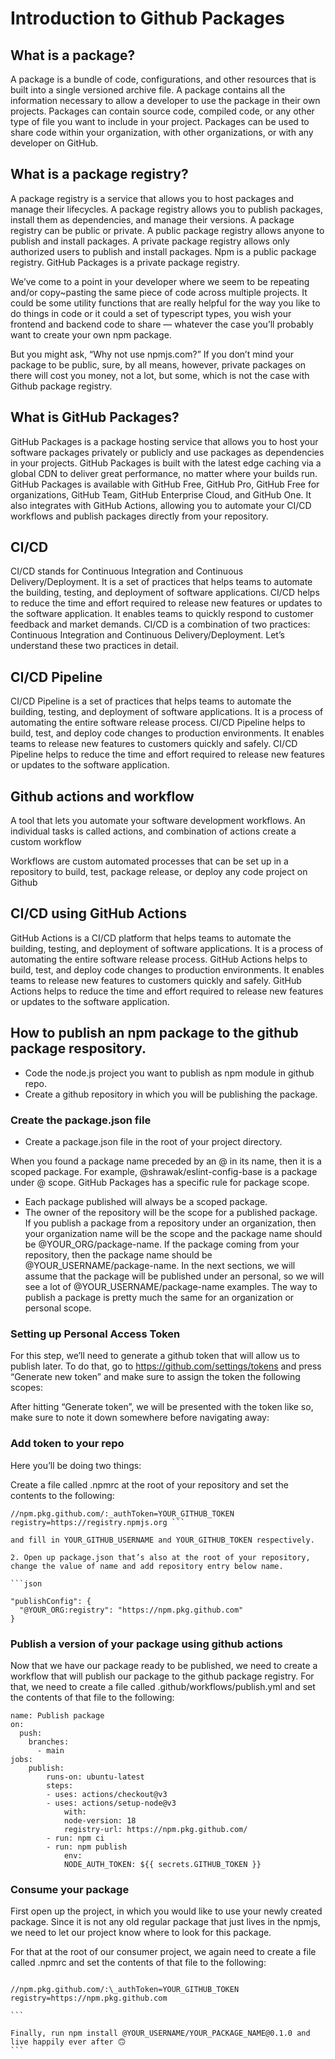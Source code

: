 # Introduction to Github Packages

## What is a package?

A package is a bundle of code, configurations, and other resources that is built into a single versioned archive file. A package contains all the information necessary to allow a developer to use the package in their own projects. Packages can contain source code, compiled code, or any other type of file you want to include in your project. Packages can be used to share code within your organization, with other organizations, or with any developer on GitHub.

## What is a package registry?

A package registry is a service that allows you to host packages and manage their lifecycles. A package registry allows you to publish packages, install them as dependencies, and manage their versions. A package registry can be public or private. A public package registry allows anyone to publish and install packages. A private package registry allows only authorized users to publish and install packages. Npm is a public package registry. GitHub Packages is a private package registry.

We’ve come to a point in your developer where we seem to be repeating and/or copy~pasting the same piece of code across multiple projects. It could be some utility functions that are really helpful for the way you like to do things in code or it could a set of typescript types, you wish your frontend and backend code to share — whatever the case you’ll probably want to create your own npm package.

But you might ask, “Why not use npmjs.com?” If you don’t mind your package to be public, sure, by all means, however, private packages on there will cost you money, not a lot, but some, which is not the case with Github package registry.

## What is GitHub Packages?

GitHub Packages is a package hosting service that allows you to host your software packages privately or publicly and use packages as dependencies in your projects. GitHub Packages is built with the latest edge caching via a global CDN to deliver great performance, no matter where your builds run. GitHub Packages is available with GitHub Free, GitHub Pro, GitHub Free for organizations, GitHub Team, GitHub Enterprise Cloud, and GitHub One. It also integrates with GitHub Actions, allowing you to automate your CI/CD workflows and publish packages
directly from your repository.

## CI/CD

CI/CD stands for Continuous Integration and Continuous Delivery/Deployment. It is a set of practices that helps teams to automate the building, testing, and deployment of software applications. CI/CD helps to reduce the time and effort required to release new features or updates to the software application. It enables teams to quickly respond to customer feedback and market demands. CI/CD is a combination of two practices: Continuous Integration and Continuous Delivery/Deployment. Let’s understand these two practices in detail.

## CI/CD Pipeline

CI/CD Pipeline is a set of practices that helps teams to automate the building, testing, and deployment of software applications. It is a process of automating the entire software release process. CI/CD Pipeline helps to build, test, and deploy code changes to production environments. It enables teams to release new features to customers quickly and safely. CI/CD Pipeline helps to reduce the time and effort required to release new features or updates to the software application.

## Github actions and workflow

A tool that lets you automate your software development workflows. An individual tasks is called actions, and combination of actions create a custom workflow

Workflows are custom automated processes that can be set up in a repository to build, test, package release, or deploy any code project on Github

## CI/CD using GitHub Actions

GitHub Actions is a CI/CD platform that helps teams to automate the building, testing, and deployment of software applications. It is a process of automating the entire software release process. GitHub Actions helps to build, test, and deploy code changes to production environments. It enables teams to release new features to customers quickly and safely. GitHub Actions helps to reduce the time and effort required to release new features or updates to the software application.

## How to publish an npm package to the github package respository.

- Code the node.js project you want to publish as npm module in github repo.
- Create a github repository in which you will be publishing the package.

### Create the package.json file

- Create a package.json file in the root of your project directory.

When you found a package name preceded by an @ in its name, then it is a scoped package. For example, @shrawak/eslint-config-base is a package under @ scope. GitHub Packages has a specific rule for package scope.

- Each package published will always be a scoped package.
- The owner of the repository will be the scope for a published package. If you publish a package from a repository under an organization, then your organization name will be the scope and the package name should be @YOUR_ORG/package-name. If the package coming from your repository, then the package name should be @YOUR_USERNAME/package-name.
  In the next sections, we will assume that the package will be published under an personal, so we will see a lot of @YOUR_USERNAME/package-name examples. The way to publish a package is pretty much the same for an organization or personal scope.

### Setting up Personal Access Token

For this step, we’ll need to generate a github token that will allow us to publish later. To do that, go to https://github.com/settings/tokens and press “Generate new token” and make sure to assign the token the following scopes:

After hitting “Generate token”, we will be presented with the token like so, make sure to note it down somewhere before navigating away:

### Add token to your repo

Here you’ll be doing two things:

Create a file called .npmrc at the root of your repository and set the contents to the following:

````@YOUR_GITHUB_USERNAME:registry=https://npm.pkg.github.com/YOUR_GITHUB_USERNAME
//npm.pkg.github.com/:_authToken=YOUR_GITHUB_TOKEN
registry=https://registry.npmjs.org ```

and fill in YOUR_GITHUB_USERNAME and YOUR_GITHUB_TOKEN respectively.

2. Open up package.json that’s also at the root of your repository, change the value of name and add repository entry below name.

```json

"publishConfig": {
  "@YOUR_ORG:registry": "https://npm.pkg.github.com"
}

````

### Publish a version of your package using github actions

Now that we have our package ready to be published, we need to create a workflow that will publish our package to the github package registry. For that, we need to create a file called .github/workflows/publish.yml and set the contents of that file to the following:

```
name: Publish package
on:
  push:
    branches:
      - main
jobs:
    publish:
        runs-on: ubuntu-latest
        steps:
        - uses: actions/checkout@v3
        - uses: actions/setup-node@v3
            with:
            node-version: 18
            registry-url: https://npm.pkg.github.com/
        - run: npm ci
        - run: npm publish
            env:
            NODE_AUTH_TOKEN: ${{ secrets.GITHUB_TOKEN }}
```

### Consume your package

First open up the project, in which you would like to use your newly created package. Since it is not any old regular package that just lives in the npmjs, we need to let our project know where to look for this package.

For that at the root of our consumer project, we again need to create a file called .npmrc and set the contents of that file to the following:

````

//npm.pkg.github.com/:\_authToken=YOUR_GITHUB_TOKEN
registry=https://npm.pkg.github.com

```

Finally, run npm install @YOUR_USERNAME/YOUR_PACKAGE_NAME@0.1.0 and live happily ever after 🙃
```

````
